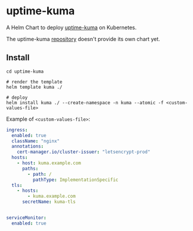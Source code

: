# uptime-kuma

A Helm Chart to deploy [uptime-kuma](https://github.com/louislam/uptime-kuma/tree/master) on Kubernetes.

The uptime-kuma [repository](https://github.com/louislam/uptime-kuma/tree/master) doesn't provide its own chart yet.


## Install 

```
cd uptime-kuma

# render the template
helm template kuma ./

# deploy
helm install kuma ./ --create-namespace -n kuma --atomic -f <custom-values-file>
```

Example of `<custom-values-file>`:

```yaml
ingress:
  enabled: true
  className: "nginx"
  annotations:
    cert-manager.io/cluster-issuer: "letsencrypt-prod"
  hosts:
    - host: kuma.example.com
      paths:
        - path: /
          pathType: ImplementationSpecific
  tls:
    - hosts:
        - kuma.example.com
      secretName: kuma-tls


serviceMonitor:
  enabled: true
```